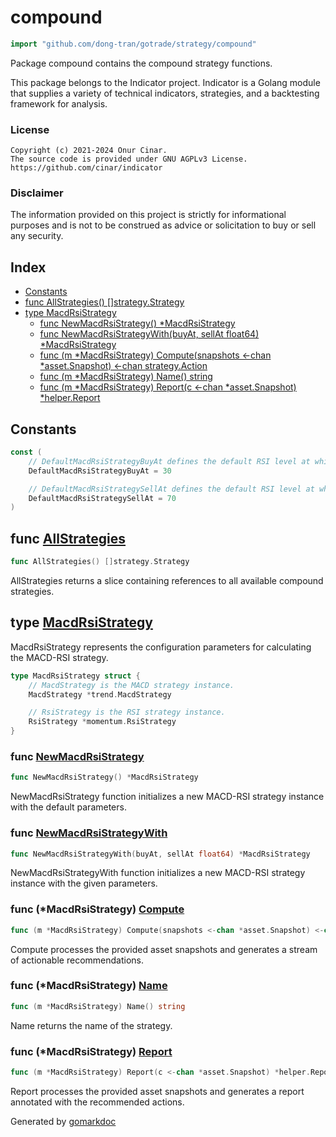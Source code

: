 <!-- Code generated by gomarkdoc. DO NOT EDIT -->

# compound

```go
import "github.com/dong-tran/gotrade/strategy/compound"
```

Package compound contains the compound strategy functions.

This package belongs to the Indicator project. Indicator is a Golang module that supplies a variety of technical indicators, strategies, and a backtesting framework for analysis.

### License

```
Copyright (c) 2021-2024 Onur Cinar.
The source code is provided under GNU AGPLv3 License.
https://github.com/cinar/indicator
```

### Disclaimer

The information provided on this project is strictly for informational purposes and is not to be construed as advice or solicitation to buy or sell any security.

## Index

- [Constants](<#constants>)
- [func AllStrategies\(\) \[\]strategy.Strategy](<#AllStrategies>)
- [type MacdRsiStrategy](<#MacdRsiStrategy>)
  - [func NewMacdRsiStrategy\(\) \*MacdRsiStrategy](<#NewMacdRsiStrategy>)
  - [func NewMacdRsiStrategyWith\(buyAt, sellAt float64\) \*MacdRsiStrategy](<#NewMacdRsiStrategyWith>)
  - [func \(m \*MacdRsiStrategy\) Compute\(snapshots \<\-chan \*asset.Snapshot\) \<\-chan strategy.Action](<#MacdRsiStrategy.Compute>)
  - [func \(m \*MacdRsiStrategy\) Name\(\) string](<#MacdRsiStrategy.Name>)
  - [func \(m \*MacdRsiStrategy\) Report\(c \<\-chan \*asset.Snapshot\) \*helper.Report](<#MacdRsiStrategy.Report>)


## Constants

<a name="DefaultMacdRsiStrategyBuyAt"></a>

```go
const (
    // DefaultMacdRsiStrategyBuyAt defines the default RSI level at which a Buy action is generated.
    DefaultMacdRsiStrategyBuyAt = 30

    // DefaultMacdRsiStrategySellAt defines the default RSI level at which a Sell action is generated.
    DefaultMacdRsiStrategySellAt = 70
)
```

<a name="AllStrategies"></a>
## func [AllStrategies](<https://github.com/cinar/indicator/blob/master/strategy/compound/compound.go#L24>)

```go
func AllStrategies() []strategy.Strategy
```

AllStrategies returns a slice containing references to all available compound strategies.

<a name="MacdRsiStrategy"></a>
## type [MacdRsiStrategy](<https://github.com/cinar/indicator/blob/master/strategy/compound/macd_rsi_strategy.go#L26-L32>)

MacdRsiStrategy represents the configuration parameters for calculating the MACD\-RSI strategy.

```go
type MacdRsiStrategy struct {
    // MacdStrategy is the MACD strategy instance.
    MacdStrategy *trend.MacdStrategy

    // RsiStrategy is the RSI strategy instance.
    RsiStrategy *momentum.RsiStrategy
}
```

<a name="NewMacdRsiStrategy"></a>
### func [NewMacdRsiStrategy](<https://github.com/cinar/indicator/blob/master/strategy/compound/macd_rsi_strategy.go#L35>)

```go
func NewMacdRsiStrategy() *MacdRsiStrategy
```

NewMacdRsiStrategy function initializes a new MACD\-RSI strategy instance with the default parameters.

<a name="NewMacdRsiStrategyWith"></a>
### func [NewMacdRsiStrategyWith](<https://github.com/cinar/indicator/blob/master/strategy/compound/macd_rsi_strategy.go#L43>)

```go
func NewMacdRsiStrategyWith(buyAt, sellAt float64) *MacdRsiStrategy
```

NewMacdRsiStrategyWith function initializes a new MACD\-RSI strategy instance with the given parameters.

<a name="MacdRsiStrategy.Compute"></a>
### func \(\*MacdRsiStrategy\) [Compute](<https://github.com/cinar/indicator/blob/master/strategy/compound/macd_rsi_strategy.go#L59>)

```go
func (m *MacdRsiStrategy) Compute(snapshots <-chan *asset.Snapshot) <-chan strategy.Action
```

Compute processes the provided asset snapshots and generates a stream of actionable recommendations.

<a name="MacdRsiStrategy.Name"></a>
### func \(\*MacdRsiStrategy\) [Name](<https://github.com/cinar/indicator/blob/master/strategy/compound/macd_rsi_strategy.go#L51>)

```go
func (m *MacdRsiStrategy) Name() string
```

Name returns the name of the strategy.

<a name="MacdRsiStrategy.Report"></a>
### func \(\*MacdRsiStrategy\) [Report](<https://github.com/cinar/indicator/blob/master/strategy/compound/macd_rsi_strategy.go#L82>)

```go
func (m *MacdRsiStrategy) Report(c <-chan *asset.Snapshot) *helper.Report
```

Report processes the provided asset snapshots and generates a report annotated with the recommended actions.

Generated by [gomarkdoc](<https://github.com/princjef/gomarkdoc>)

